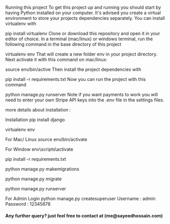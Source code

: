 Running this project
To get this project up and running you should start by having Python installed on your computer. It's advised you create a virtual environment to store your projects dependencies separately. You can install virtualenv with

pip install virtualenv
Clone or download this repository and open it in your editor of choice. In a terminal (mac/linux) or windows terminal, run the following command in the base directory of this project

virtualenv env
That will create a new folder env in your project directory. Next activate it with this command on mac/linux:

source env/bin/active
Then install the project dependencies with

pip install -r requirements.txt
Now you can run the project with this command

python manage.py runserver
Note if you want payments to work you will need to enter your own Stripe API keys into the .env file in the settings files.

more details about installation : 

Installation
pip install django

virtualenv env

For Mac/ Linux
source env/bin/activate

For Window
env\scripts\activate

pip install -r requirements.txt

python manage.py makemigrations

python manage.py migrate

python manage.py runserver


For Admin Login
python manage.py createsuperuser
Username : admin
Password : 12345678



<h4>Any further query? just feel free to contact at (me@sayeedhossain.com) </h4>


